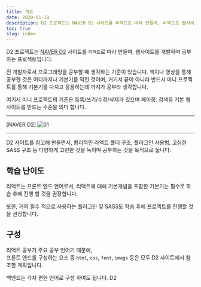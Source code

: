 ```yaml
---
title: 개요
date: 2020-01-19
description: D2 프로젝트는 NAVER D2 사이트를 리액트로 따라 만들며, 리액트로 웹사이트를 개발하며 공부하는 프로젝트입니다.
toc: true
slug: index
---
```


D2 프로젝트는 [NAVER D2](https://d2.naver.com) 사이트를 `리액트`로 따라 만들며,
웹사이트를 개발하며 공부하는 프로젝트입니다.

전 개발자로서 프로그래밍을 공부할 때 생각하는 기준이 있습니다.
책이나 영상을 통해 공부한 것은 어디까지나 기본기를 익힌 것이며,
거기서 끝이 아니라 반드시 미니 프로젝트를 통해 기본기를 다지고 응용하는데 까지가 공부라 생각합니다.

여기서 미니 프로젝트의 기준은 등록/쓰기/수정/삭제가 있으며 페이징. 검색등 기본 웹사이트를
만드는 수준을 의미 합니다.

- - -

[NAVER D2]
![01](/study/d2/01/overview/01.png)

- - -

D2 사이트를 참고해 만들면서, 합리적인 라액트 폴더 구조, 플러그인 사용법, 고심한 SASS 구조 등
다양하게 고민한 것을 녹이며 공부하는 것을 목적으로 둡니다.


## 학습 난이도

리액트는 프론트 엔드 언어로서,
리액트에 대해 기본개념을 포함한 기본기는 필수로 학습 후에 진행 할 것을 권장합니다.

또한, 거의 필수 적으로 사용하는 플러그인 및 SASS도 학습 후에 프로젝트를 진행할 것을 권장합니다.

## 구성

리액트 공부가 주요 공부 언어기 때문에,<br>
프론트 엔드를 구성하는 요소 중 `html`, `css`, `font`, `image` 등은 모두 D2 사이트에서 참조할 계획입니다.

백엔드는 각자 편한 언어로 구성 하여도 됩니다.
D2